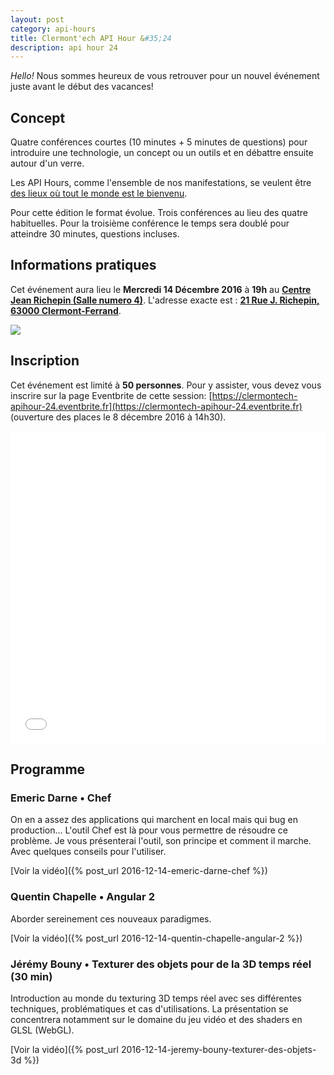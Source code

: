 ```yaml
---
layout: post
category: api-hours
title: Clermont'ech API Hour &#35;24
description: api hour 24
---
```




_Hello!_ Nous sommes heureux de vous retrouver pour un nouvel événement juste
avant le début des vacances!

## Concept

Quatre conférences courtes (10 minutes + 5 minutes de questions) pour
introduire une technologie, un concept ou un outils et en débattre ensuite
autour d'un verre.

Les API Hours, comme l'ensemble de nos manifestations, se veulent être [des
lieux où tout le monde est le bienvenu](/code-of-conduct.html).

Pour cette édition le format évolue. Trois conférences au lieu des
quatre habituelles. Pour la troisième conférence le temps sera doublé pour
atteindre 30 minutes, questions incluses.

## Informations pratiques

Cet événement aura lieu le **Mercredi 14 Décembre 2016** à **19h** au [**Centre Jean Richepin (Salle numero 4)**](http://www.clermont-ferrand.fr/+-Centre-Richepin-+.html).  L'adresse
exacte est : [**21 Rue J. Richepin, 63000 Clermont-Ferrand**](https://goo.gl/maps/MFBp4).

[![](http://maps.googleapis.com/maps/api/staticmap?center=21+Rue+Jean+Richepin%2C+63000+Clermont-Ferrand&size=600x400&sensor=false&markers=color:red%7C45.7814505,3.0853451)](https://goo.gl/maps/exAaivRX3su)

## Inscription

Cet événement est limité à **50 personnes**.  Pour y assister, vous devez vous
inscrire sur la page Eventbrite de cette session: [https://clermontech-apihour-24.eventbrite.fr](https://clermontech-apihour-24.eventbrite.fr)
(ouverture des places le 8 décembre 2016 à 14h30).

<iframe src="//eventbrite.fr/tickets-external?eid=30052632232&ref=etckt" frameborder="0" height="500" width="100%" vspace="0" hspace="0" marginheight="5" marginwidth="5" scrolling="auto" allowtransparency="true"></iframe>


## Programme

### Emeric Darne • Chef

On en a assez des applications qui marchent en local mais qui bug en production... L'outil Chef est là pour vous permettre de résoudre ce problème. Je vous présenterai l'outil, son principe et comment il marche. Avec quelques conseils pour l'utiliser.

[Voir la vidéo]({% post_url 2016-12-14-emeric-darne-chef %})

### Quentin Chapelle • Angular 2

Aborder sereinement ces nouveaux paradigmes.

[Voir la vidéo]({% post_url 2016-12-14-quentin-chapelle-angular-2 %})


### Jérémy Bouny • Texturer des objets pour de la 3D temps réel (30 min)

Introduction au monde du texturing 3D temps réel avec ses différentes techniques, problématiques et cas d'utilisations.
La présentation se concentrera notamment sur le domaine du jeu vidéo et des shaders en GLSL (WebGL).

[Voir la vidéo]({% post_url 2016-12-14-jeremy-bouny-texturer-des-objets-3d %})

